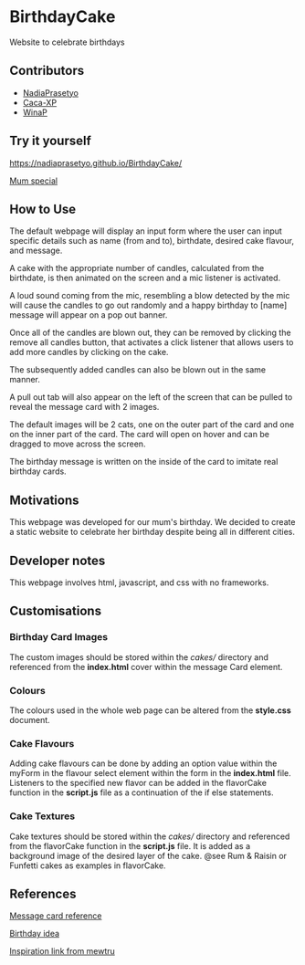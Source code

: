 # BirthdayCake
Website to celebrate birthdays

## Contributors
- [NadiaPrasetyo](https://github.com/NadiaPrasetyo)
- [Caca-XP](https://github.com/Caca-XP)
- [WinaP](https://github.com/winap)

## Try it yourself

https://nadiaprasetyo.github.io/BirthdayCake/

[Mum special](https://nadiaprasetyo.github.io/BirthdayCake/birthday.html)

## How to Use
The default webpage will display an input form where the user can input specific details such as name (from and to), birthdate, desired cake flavour, and message.

A cake with the appropriate number of candles, calculated from the birthdate, is then animated on the screen and a mic listener is activated. 

A loud sound coming from the mic, resembling a blow detected by the mic will cause the candles to go out randomly and a happy birthday to [name] message will appear on a pop out banner. 


Once all of the candles are blown out, they can be removed by clicking the remove all candles button, that activates a click listener that allows users to add more candles by clicking on the cake. 

The subsequently added candles can also be blown out in the same manner.

A pull out tab will also appear on the left of the screen that can be pulled to reveal the message card with 2 images. 

The default images will be 2 cats, one on the outer part of the card and one on the inner part of the card. The card will open on hover and can be dragged to move across the screen. 

The birthday message is written on the inside of the card to imitate real birthday cards.

## Motivations
This webpage was developed for our mum's birthday. We decided to create a static website to celebrate her birthday despite being all in different cities.

## Developer notes
This webpage involves html, javascript, and css with no frameworks. 

## Customisations
  ### Birthday Card Images
  The custom images should be stored within the *cakes/* directory and referenced from the **index.html** cover within the message Card element.
  ### Colours
  The colours used in the whole web page can be altered from the **style.css** document.
  ### Cake Flavours
  Adding cake flavours can be done by adding an option value within the myForm in the flavour select element within the form in the **index.html** file. Listeners to the specified new flavor can be added in the flavorCake function in the **script.js** file as a continuation of the if else statements.
  ### Cake Textures
  Cake textures should be stored within the *cakes/* directory and referenced from the flavorCake function in the **script.js** file. It is added as a background image of the desired layer of the cake. @see Rum & Raisin or Funfetti cakes as examples in flavorCake.
## References

[Message card reference](https://www.youtube.com/watch?v=9CAqojHY42o)

[Birthday idea](https://www.instagram.com/mewtru/reel/C1VnbuTRnO7/?img_index=mewtru)

[Inspiration link from mewtru](https://birthday.mewtru.com/)
